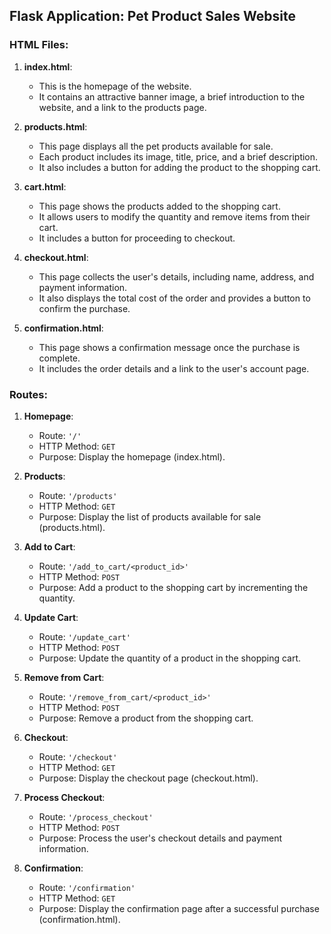 ## Flask Application: Pet Product Sales Website

### HTML Files:

1. **index.html**:
   - This is the homepage of the website.
   - It contains an attractive banner image, a brief introduction to the website, and a link to the products page.

2. **products.html**:
   - This page displays all the pet products available for sale.
   - Each product includes its image, title, price, and a brief description.
   - It also includes a button for adding the product to the shopping cart.

3. **cart.html**:
   - This page shows the products added to the shopping cart.
   - It allows users to modify the quantity and remove items from their cart.
   - It includes a button for proceeding to checkout.

4. **checkout.html**:
   - This page collects the user's details, including name, address, and payment information.
   - It also displays the total cost of the order and provides a button to confirm the purchase.

5. **confirmation.html**:
   - This page shows a confirmation message once the purchase is complete.
   - It includes the order details and a link to the user's account page.

### Routes:

1. **Homepage**:
   - Route: `'/'`
   - HTTP Method: `GET`
   - Purpose: Display the homepage (index.html).

2. **Products**:
   - Route: `'/products'`
   - HTTP Method: `GET`
   - Purpose: Display the list of products available for sale (products.html).

3. **Add to Cart**:
   - Route: `'/add_to_cart/<product_id>'`
   - HTTP Method: `POST`
   - Purpose: Add a product to the shopping cart by incrementing the quantity.

4. **Update Cart**:
   - Route: `'/update_cart'`
   - HTTP Method: `POST`
   - Purpose: Update the quantity of a product in the shopping cart.

5. **Remove from Cart**:
   - Route: `'/remove_from_cart/<product_id>'`
   - HTTP Method: `POST`
   - Purpose: Remove a product from the shopping cart.

6. **Checkout**:
   - Route: `'/checkout'`
   - HTTP Method: `GET`
   - Purpose: Display the checkout page (checkout.html).

7. **Process Checkout**:
   - Route: `'/process_checkout'`
   - HTTP Method: `POST`
   - Purpose: Process the user's checkout details and payment information.

8. **Confirmation**:
   - Route: `'/confirmation'`
   - HTTP Method: `GET`
   - Purpose: Display the confirmation page after a successful purchase (confirmation.html).